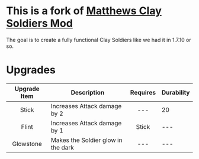 # This is a fork of [Matthews Clay Soldiers Mod](https://github.com/matthewperiut/Clay-Soldiers)

The goal is to create a fully functional Clay Soldiers like we had it in 1.7.10 or so.

# Upgrades

| Upgrade Item | Description                        | Requires | Durability |
|:------------:|------------------------------------|:--------:|------------|
|    Stick     | Increases Attack damage by 2       |   ---    | 20         |
|    Flint     | Increases Attack damage by 1       |  Stick   | ---        |
|  Glowstone   | Makes the Soldier glow in the dark |   ---    | ---        |
